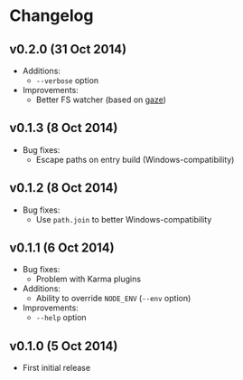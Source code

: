# Changelog

## v0.2.0 (31 Oct 2014)

* Additions:
  - `--verbose` option
* Improvements:
  - Better FS watcher (based on [gaze](https://github.com/shama/gaze))

## v0.1.3 (8 Oct 2014)

* Bug fixes:
  - Escape paths on entry build (Windows-compatibility)

## v0.1.2 (8 Oct 2014)

* Bug fixes:
  - Use `path.join` to better Windows-compatibility

## v0.1.1 (6 Oct 2014)

* Bug fixes:
  - Problem with Karma plugins
* Additions:
  - Ability to override `NODE_ENV` (`--env` option)
* Improvements:
  - `--help` option

## v0.1.0 (5 Oct 2014)

* First initial release

